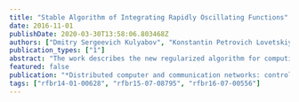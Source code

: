 ```yaml
---
title: "Stable Algorithm of Integrating Rapidly Oscillating Functions"
date: 2016-11-01
publishDate: 2020-03-30T13:58:06.803468Z
authors: ["Dmitry Sergeevich Kulyabov", "Konstantin Petrovich Lovetskiy", "Nikolai E. Nikolaev", "Leonid Antonovich Sevastianov"]
publication_types: ["1"]
abstract: "The work describes the new regularized algorithm for computing integrals of rapidly oscillating functions allowing effectively and accurately determine the required value in the presence of stationary points. In the case where the phase function has stationary points (its derivative vanishes on the interval of integration), the calculation of the corresponding integral is still a sufficiently difficult task even for the Levin method due to the degeneracy of the resulting system of linear equations. The basic idea of regularization, described in the article, is the simultaneous modification of the amplitude and phase functions, which does not change the integrand, but eliminates the degeneracy of the phase function on the interval of integration. The regularized algorithm presented in the work is based on the Levin collocation method and describes the stable method of integration of rapidly oscillating functions at the presence of station- ary points. Performance and high accuracy of the algorithms are illustrated by various examples."
featured: false
publication: "*Distributed computer and communication networks: control, computation, communications (DCCN-2016)*"
tags: ["rfbr14-01-00628", "rfbr15-07-08795", "rfbr16-07-00556"]
---
```


